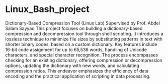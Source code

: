 # Linux_Bash_project

Dictionary-Based Compression Tool (Linux Lab)
Supervised by Prof. Abdel Salam Sayyad
This project focuses on building a dictionary-based compression and decompression tool through shell scripting. It introduces a lossless technique to minimize file sizes by substituting patterns in text with shorter binary codes, based on a custom dictionary. Key features include 16-bit code assignment for up to 65,536 words, handling of Unicode characters, and special character recognition. The process encompasses checking for an existing dictionary, offering compression or decompression options, updating the dictionary with new words, and calculating compression ratios. This endeavor emphasizes the efficiency of data encoding and the practical application of scripting in data processing.
